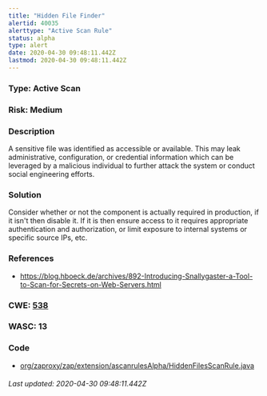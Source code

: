 ```yaml
---
title: "Hidden File Finder"
alertid: 40035
alerttype: "Active Scan Rule"
status: alpha
type: alert
date: 2020-04-30 09:48:11.442Z
lastmod: 2020-04-30 09:48:11.442Z
---
```

### Type: Active Scan

### Risk: Medium

### Description

A sensitive file was identified as accessible or available. This may leak administrative, configuration, or credential information which can be leveraged by a malicious individual to further attack the system or conduct social engineering efforts.

### Solution

Consider whether or not the component is actually required in production, if it isn't then disable it. If it is then ensure access to it requires appropriate authentication and authorization, or limit exposure to internal systems or specific source IPs, etc.

### References

* https://blog.hboeck.de/archives/892-Introducing-Snallygaster-a-Tool-to-Scan-for-Secrets-on-Web-Servers.html

### CWE: [538](https://cwe.mitre.org/data/definitions/538.html)

### WASC:  13

### Code

 * [org/zaproxy/zap/extension/ascanrulesAlpha/HiddenFilesScanRule.java](https://github.com/zaproxy/zap-extensions/blob/master/addOns/ascanrulesAlpha/src/main/java/org/zaproxy/zap/extension/ascanrulesAlpha/HiddenFilesScanRule.java)

###### Last updated: 2020-04-30 09:48:11.442Z
